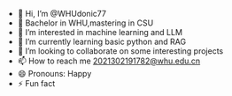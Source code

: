 - 👋 Hi, I’m @WHUdonic77
- 🏫 Bachelor in WHU,mastering in CSU
- 👀 I’m interested in machine learning and LLM
- 🌱 I’m currently learning basic python and RAG
- 💞️ I’m looking to collaborate on some interesting projects  
- 📫 How to reach me 2021302191782@whu.edu.cn
- 😄 Pronouns: Happy  
- ⚡ Fun fact

<!---
WHUdonic77/WHUdonic77 is a ✨ special ✨ repository because its `README.md` (this file) appears on your GitHub profile.
You can click the Preview link to take a look at your changes.
--->
